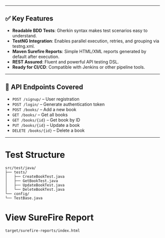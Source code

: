 
---

## ✅ Key Features

- **Readable BDD Tests**: Gherkin syntax makes test scenarios easy to understand.
- **TestNG Integration**: Enables parallel execution, retries, and grouping via testng.xml.
- **Maven Surefire Reports**: Simple HTML/XML reports generated by default after execution.
- **REST Assured**: Fluent and powerful API testing DSL.
- **Ready for CI/CD**: Compatible with Jenkins or other pipeline tools.

---

## 📡 API Endpoints Covered

- `POST /signup/` – User registration
- `POST /login/` – Generate authentication token
- `POST /books/` – Add a new book
- `GET /books/` – Get all books
- `GET /books/{id}` – Get book by ID
- `PUT /books/{id}` – Update a book
- `DELETE /books/{id}` – Delete a book

---



# Test Structure
    src/test/java/
    ├── tests/
    │   ├── CreateBookTest.java
    │   ├── GetBookTest.java
    │   ├── UpdateBookTest.java
    │   └── DeleteBookTest.java
    └── config/
    └── TestBase.java

# View SureFire Report
 
    target/surefire-reports/index.html

